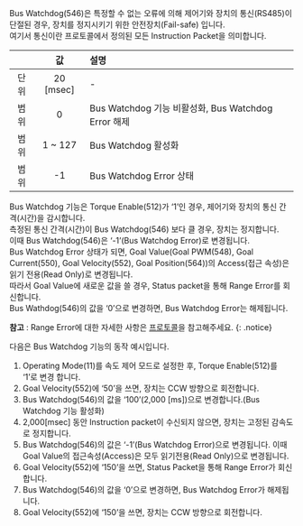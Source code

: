 Bus Watchdog(546)은 특정할 수 없는 오류에 의해 제어기와 장치의 통신(RS485)이 단절된 경우, 장치를 정지시키기 위한 안전장치(Fail-safe) 입니다.  
여기서 통신이란 프로토콜에서 정의된 모든 Instruction Packet을 의미합니다.

|       | 값       | 설명 |
| :---: | :---:    | :------------- |
| 단위 | 20 [msec] | - |
| 범위 | 0         | Bus Watchdog 기능 비활성화, Bus Watchdog Error 해제 |
| 범위 | 1 ~ 127   | Bus Watchdog 활성화 |
| 범위 | -1        | Bus Watchdog Error 상태 |

Bus Watchdog 기능은 Torque Enable(512)가 ‘1’인 경우, 제어기와 장치의 통신 간격(시간)을 감시합니다.  
측정된 통신 간격(시간)이 Bus Watchdog(546) 보다 클 경우, 장치는 정지합니다.  
이때 Bus Watchdog(546)은 ‘-1’(Bus Watchdog Error)로 변경됩니다.  
Bus Watchdog Error 상태가 되면, Goal Value(Goal PWM(548), Goal Current(550), Goal Velocity(552), Goal Position(564))의 Access(접근 속성)은 읽기 전용(Read Only)로 변경됩니다.  
따라서 Goal Value에 새로운 값을 쓸 경우, Status packet을 통해 Range Error를 회신합니다.  
Bus Wathdog(546)의 값을 ‘0’으로 변경하면, Bus Watchdog Error는 해제됩니다.

**참고** : Range Error에 대한 자세한 사항은 [프로토콜]을 참고해주세요.
{: .notice}

[프로토콜]: /docs/kr/dxl/protocol2/#status-packet

다음은 Bus Watchdog 기능의 동작 예시입니다.
1. Operating Mode(11)를 속도 제어 모드로 설정한 후, Torque Enable(512)를 ‘1’로 변경 합니다.
2. Goal Velocity(552)에 ‘50’을 쓰면, 장치는 CCW 방향으로 회전합니다.
3. Bus Watchdog(546)의 값을 ‘100’(2,000 [ms])으로 변경합니다.(Bus Watchdog 기능 활성화)
4. 2,000[msec] 동안 Instruction packet이 수신되지 않으면, 장치는 고정된 감속도로 정지합니다.
5. Bus Watchdog(546)의 값은 ‘-1’(Bus Watchdog Error)으로 변경됩니다. 이때 Goal Value의 접근속성(Access)은 모두 읽기전용(Read Only)으로 변경됩니다.
6. Goal Velocity(552)에 ‘150’을 쓰면, Status Packet을 통해 Range Error가 회신합니다.
7. Bus Watchdog(546)의 값을 ‘0’으로 변경하면, Bus Watchdog Error가 해제됩니다.
8. Goal Velocity(552)에 ‘150’을 쓰면, 장치는 CCW 방향으로 회전합니다.
